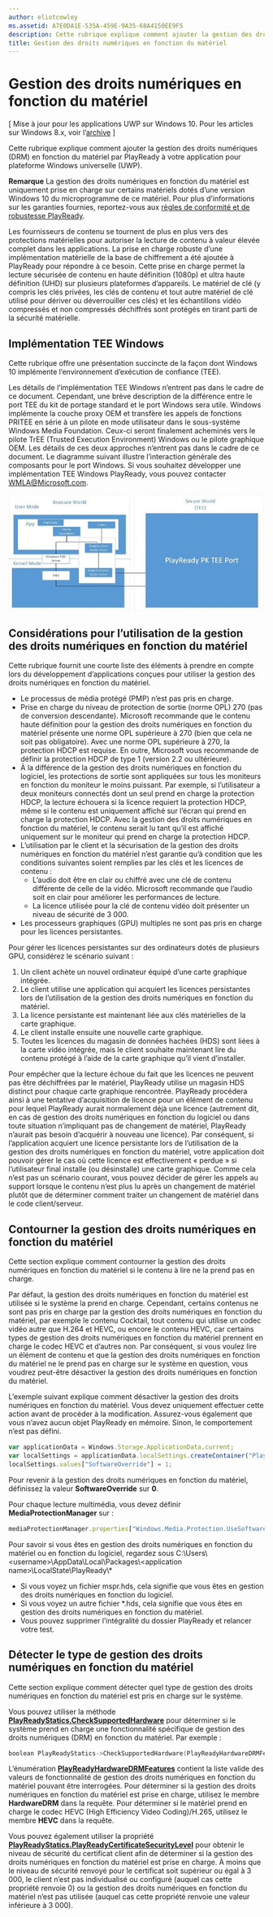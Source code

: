 ```yaml
---
author: eliotcowley
ms.assetid: A7E0DA1E-535A-459E-9A35-68A4150EE9F5
description: Cette rubrique explique comment ajouter la gestion des droits numériques (DRM) en fonction du matériel par PlayReady à votre application pour plateforme Windows universelle (UWP).
title: Gestion des droits numériques en fonction du matériel
---
```


# Gestion des droits numériques en fonction du matériel

\[ Mise à jour pour les applications UWP sur Windows 10. Pour les articles sur Windows 8.x, voir l’[archive](http://go.microsoft.com/fwlink/p/?linkid=619132) \]


Cette rubrique explique comment ajouter la gestion des droits numériques (DRM) en fonction du matériel par PlayReady à votre application pour plateforme Windows universelle (UWP).

**Remarque** La gestion des droits numériques en fonction du matériel est uniquement prise en charge sur certains matériels dotés d’une version Windows 10 du microprogramme de ce matériel. Pour plus d’informations sur les garanties fournies, reportez-vous aux [règles de conformité et de robustesse PlayReady](http://www.microsoft.com/playready/licensing/compliance/).

Les fournisseurs de contenu se tournent de plus en plus vers des protections matérielles pour autoriser la lecture de contenu à valeur élevée complet dans les applications. La prise en charge robuste d’une implémentation matérielle de la base de chiffrement a été ajoutée à PlayReady pour répondre à ce besoin. Cette prise en charge permet la lecture sécurisée de contenu en haute définition (1080p) et ultra haute définition (UHD) sur plusieurs plateformes d’appareils. Le matériel de clé (y compris les clés privées, les clés de contenu et tout autre matériel de clé utilisé pour dériver ou déverrouiller ces clés) et les échantillons vidéo compressés et non compressés déchiffrés sont protégés en tirant parti de la sécurité matérielle.

## Implémentation TEE Windows

Cette rubrique offre une présentation succincte de la façon dont Windows 10 implémente l’environnement d’exécution de confiance (TEE).

Les détails de l’implémentation TEE Windows n’entrent pas dans le cadre de ce document. Cependant, une brève description de la différence entre le port TEE du kit de portage standard et le port Windows sera utile. Windows implémente la couche proxy OEM et transfère les appels de fonctions PRITEE en série à un pilote en mode utilisateur dans le sous-système Windows Media Foundation. Ceux-ci seront finalement acheminés vers le pilote TrEE (Trusted Execution Environment) Windows ou le pilote graphique OEM. Les détails de ces deux approches n’entrent pas dans le cadre de ce document. Le diagramme suivant illustre l’interaction générale des composants pour le port Windows. Si vous souhaitez développer une implémentation TEE Windows PlayReady, vous pouvez contacter <WMLA@Microsoft.com>.

![diagramme des composants tee Windows](images/windowsteecomponentdiagram720.jpg)

## Considérations pour l’utilisation de la gestion des droits numériques en fonction du matériel

Cette rubrique fournit une courte liste des éléments à prendre en compte lors du développement d’applications conçues pour utiliser la gestion des droits numériques en fonction du matériel.

-   Le processus de média protégé (PMP) n’est pas pris en charge.
-   Prise en charge du niveau de protection de sortie (norme OPL) 270 (pas de conversion descendante). Microsoft recommande que le contenu haute définition pour la gestion des droits numériques en fonction du matériel présente une norme OPL supérieure à 270 (bien que cela ne soit pas obligatoire). Avec une norme OPL supérieure à 270, la protection HDCP est requise. En outre, Microsoft vous recommande de définir la protection HDCP de type 1 (version 2.2 ou ultérieure).
-   À la différence de la gestion des droits numériques en fonction du logiciel, les protections de sortie sont appliquées sur tous les moniteurs en fonction du moniteur le moins puissant. Par exemple, si l’utilisateur a deux moniteurs connectés dont un seul prend en charge la protection HDCP, la lecture échouera si la licence requiert la protection HDCP, même si le contenu est uniquement affiché sur l’écran qui prend en charge la protection HDCP. Avec la gestion des droits numériques en fonction du matériel, le contenu serait lu tant qu’il est affiché uniquement sur le moniteur qui prend en charge la protection HDCP.
-   L’utilisation par le client et la sécurisation de la gestion des droits numériques en fonction du matériel n’est garantie qu’à condition que les conditions suivantes soient remplies par les clés et les licences de contenu :
    -   L’audio doit être en clair ou chiffré avec une clé de contenu différente de celle de la vidéo. Microsoft recommande que l’audio soit en clair pour améliorer les performances de lecture.
    -   La licence utilisée pour la clé de contenu vidéo doit présenter un niveau de sécurité de 3 000.
-   Les processeurs graphiques (GPU) multiples ne sont pas pris en charge pour les licences persistantes.

Pour gérer les licences persistantes sur des ordinateurs dotés de plusieurs GPU, considérez le scénario suivant :

1.  Un client achète un nouvel ordinateur équipé d’une carte graphique intégrée.
2.  Le client utilise une application qui acquiert les licences persistantes lors de l’utilisation de la gestion des droits numériques en fonction du matériel.
3.  La licence persistante est maintenant liée aux clés matérielles de la carte graphique.
4.  Le client installe ensuite une nouvelle carte graphique.
5.  Toutes les licences du magasin de données hachées (HDS) sont liées à la carte vidéo intégrée, mais le client souhaite maintenant lire du contenu protégé à l’aide de la carte graphique qu’il vient d’installer.

Pour empêcher que la lecture échoue du fait que les licences ne peuvent pas être déchiffrées par le matériel, PlayReady utilise un magasin HDS distinct pour chaque carte graphique rencontrée. PlayReady procédera ainsi à une tentative d’acquisition de licence pour un élément de contenu pour lequel PlayReady aurait normalement déjà une licence (autrement dit, en cas de gestion des droits numériques en fonction du logiciel ou dans toute situation n’impliquant pas de changement de matériel, PlayReady n’aurait pas besoin d’acquérir à nouveau une licence). Par conséquent, si l’application acquiert une licence persistante lors de l’utilisation de la gestion des droits numériques en fonction du matériel, votre application doit pouvoir gérer le cas où cette licence est effectivement « perdue » si l’utilisateur final installe (ou désinstalle) une carte graphique. Comme cela n’est pas un scénario courant, vous pouvez décider de gérer les appels au support lorsque le contenu n’est plus lu après un changement de matériel plutôt que de déterminer comment traiter un changement de matériel dans le code client/serveur.

## Contourner la gestion des droits numériques en fonction du matériel

Cette section explique comment contourner la gestion des droits numériques en fonction du matériel si le contenu à lire ne la prend pas en charge.

Par défaut, la gestion des droits numériques en fonction du matériel est utilisée si le système la prend en charge. Cependant, certains contenus ne sont pas pris en charge par la gestion des droits numériques en fonction du matériel, par exemple le contenu Cocktail, tout contenu qui utilise un codec vidéo autre que H.264 et HEVC, ou encore le contenu HEVC, car certains types de gestion des droits numériques en fonction du matériel prennent en charge le codec HEVC et d’autres non. Par conséquent, si vous voulez lire un élément de contenu et que la gestion des droits numériques en fonction du matériel ne le prend pas en charge sur le système en question, vous voudrez peut-être désactiver la gestion des droits numériques en fonction du matériel.

L’exemple suivant explique comment désactiver la gestion des droits numériques en fonction du matériel. Vous devez uniquement effectuer cette action avant de procéder à la modification. Assurez-vous également que vous n’avez aucun objet PlayReady en mémoire. Sinon, le comportement n’est pas défini.

```js
var applicationData = Windows.Storage.ApplicationData.current;
var localSettings = applicationData.localSettings.createContainer("PlayReady", Windows.Storage.ApplicationDataCreateDisposition.always);
localSettings.values["SoftwareOverride"] = 1;
```

Pour revenir à la gestion des droits numériques en fonction du matériel, définissez la valeur **SoftwareOverride** sur **0**.

Pour chaque lecture multimédia, vous devez définir **MediaProtectionManager** sur :

```js
mediaProtectionManager.properties["Windows.Media.Protection.UseSoftwareProtectionLayer"] = true;
```

Pour savoir si vous êtes en gestion des droits numériques en fonction du matériel ou en fonction du logiciel, regardez sous C:\\Users\\&lt;username&gt;\\AppData\\Local\\Packages\\&lt;application name&gt;\\LocalState\\PlayReady\\\*

-   Si vous voyez un fichier mspr.hds, cela signifie que vous êtes en gestion des droits numériques en fonction du logiciel.
-   Si vous voyez un autre fichier *.hds, cela signifie que vous êtes en gestion des droits numériques en fonction du matériel.
-   Vous pouvez supprimer l’intégralité du dossier PlayReady et relancer votre test.

## Détecter le type de gestion des droits numériques en fonction du matériel

Cette section explique comment détecter quel type de gestion des droits numériques en fonction du matériel est pris en charge sur le système.

Vous pouvez utiliser la méthode [**PlayReadyStatics.CheckSupportedHardware**](https://msdn.microsoft.com/library/windows/apps/dn986441) pour déterminer si le système prend en charge une fonctionnalité spécifique de gestion des droits numériques (DRM) en fonction du matériel. Par exemple :

```cpp
boolean PlayReadyStatics->CheckSupportedHardware(PlayReadyHardwareDRMFeatures enum);
```

L’énumération [**PlayReadyHardwareDRMFeatures**](https://msdn.microsoft.com/library/windows/apps/dn986265) contient la liste valide des valeurs de fonctionnalité de gestion des droits numériques en fonction du matériel pouvant être interrogées. Pour déterminer si la gestion des droits numériques en fonction du matériel est prise en charge, utilisez le membre **HardwareDRM** dans la requête. Pour déterminer si le matériel prend en charge le codec HEVC (High Efficiency Video Coding)/H.265, utilisez le membre **HEVC** dans la requête.

Vous pouvez également utiliser la propriété [**PlayReadyStatics.PlayReadyCertificateSecurityLevel**](https://msdn.microsoft.com/library/windows/apps/windows.media.protection.playready.playreadystatics.playreadycertificatesecuritylevel.aspx) pour obtenir le niveau de sécurité du certificat client afin de déterminer si la gestion des droits numériques en fonction du matériel est prise en charge. À moins que le niveau de sécurité renvoyé pour le certificat soit supérieur ou égal à 3 000, le client n’est pas individualisé ou configuré (auquel cas cette propriété renvoie 0) ou la gestion des droits numériques en fonction du matériel n’est pas utilisée (auquel cas cette propriété renvoie une valeur inférieure à 3 000).



<!--HONumber=May16_HO2-->



